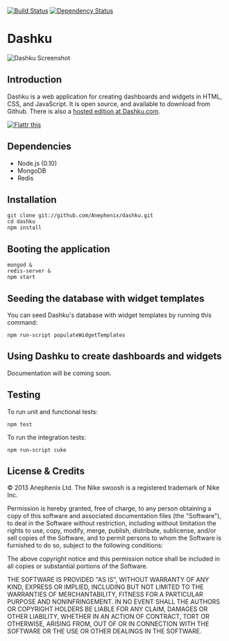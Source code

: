 [![Build Status](https://travis-ci.org/Anephenix/dashku.png)](https://travis-ci.org/Anephenix/dashku)
[![Dependency Status](https://david-dm.org/anephenix/dashku.png)](https://david-dm.org/anephenix/dashku)


Dashku
===

![Dashku Screenshot](https://raw.github.com/Anephenix/dashku/master/dashku-screenshot.png)

Introduction
---

Dashku is a web application for creating dashboards and widgets in HTML, CSS, and JavaScript. It is open source, and available to download from Github. There is also a [hosted edition at Dashku.com](https://dashku.com).

<a href="https://flattr.com/submit/auto?user_id=paulbjensen&url=https%3A%2F%2Fgithub.com%2FAnephenix%2Fdashku" target="_blank"><img src="http://api.flattr.com/button/flattr-badge-large.png" alt="Flattr this" title="Flattr this" border="0"></a>

Dependencies
---

- Node.js (0.10)
- MongoDB
- Redis

Installation
---

    git clone git://github.com/Anephenix/dashku.git
    cd dashku
    npm install

Booting the application
---

    mongod &
    redis-server &
    npm start

Seeding the database with widget templates
---

You can seed Dashku's database with widget templates by running this command:

    npm run-script populateWidgetTemplates

Using Dashku to create dashboards and widgets
---

Documentation will be coming soon.

Testing
---

To run unit and functional tests:

    npm test

To run the integration tests:

    npm run-script cuke

License & Credits
---

&copy; 2013 Anephenix Ltd. The Nike swoosh is a registered trademark of Nike Inc.

Permission is hereby granted, free of charge, to any person obtaining a copy of this software and associated documentation files (the "Software"), to deal in the Software without restriction, including without limitation the rights to use, copy, modify, merge, publish, distribute, sublicense, and/or sell copies of the Software, and to permit persons to whom the Software is furnished to do so, subject to the following conditions:

The above copyright notice and this permission notice shall be included in all copies or substantial portions of the Software.

THE SOFTWARE IS PROVIDED "AS IS", WITHOUT WARRANTY OF ANY KIND, EXPRESS OR IMPLIED, INCLUDING BUT NOT LIMITED TO THE WARRANTIES OF MERCHANTABILITY, FITNESS FOR A PARTICULAR PURPOSE AND NONINFRINGEMENT. IN NO EVENT SHALL THE AUTHORS OR COPYRIGHT HOLDERS BE LIABLE FOR ANY CLAIM, DAMAGES OR OTHER LIABILITY, WHETHER IN AN ACTION OF CONTRACT, TORT OR OTHERWISE, ARISING FROM, OUT OF OR IN CONNECTION WITH THE SOFTWARE OR THE USE OR OTHER DEALINGS IN THE SOFTWARE.

